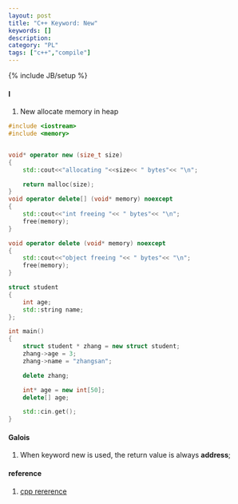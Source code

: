 ```yaml
---
layout: post
title: "C++ Keyword: New"
keywords: []
description: 
category: "PL"
tags: ["c++","compile"]
---
```

{% include JB/setup %}


#### I
1. New allocate memory in heap


```cpp
#include <iostream>
#include <memory>


void* operator new (size_t size)
{
    std::cout<<"allocating "<<size<< " bytes"<< "\n";

    return malloc(size);
}
void operator delete[] (void* memory) noexcept
{
    std::cout<<"int freeing "<< " bytes"<< "\n";
    free(memory);
}

void operator delete (void* memory) noexcept
{
    std::cout<<"object freeing "<< " bytes"<< "\n";
    free(memory);
}

struct student
{
    int age;
    std::string name;
};

int main()
{
    struct student * zhang = new struct student;
    zhang->age = 3;
    zhang->name = "zhangsan";

    delete zhang;

    int* age = new int[50];
    delete[] age;

    std::cin.get();
}

```



#### Galois
1. When keyword new is used, the return value is always **address**;



#### reference
1. [cpp rererence](https://en.cppreference.com/w/cpp/memory/new/operator_delete)
